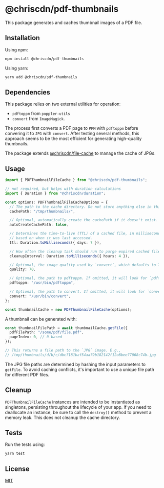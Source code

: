 # @chriscdn/pdf-thumbnails

This package generates and caches thumbnail images of a PDF file.

## Installation

Using npm:

```bash
npm install @chriscdn/pdf-thumbnails
```

Using yarn:

```bash
yarn add @chriscdn/pdf-thumbnails
```

## Dependencies

This package relies on two external utilities for operation:

- `pdftoppm` from `poppler-utils`
- `convert` from `ImageMagick`.

The process first converts a PDF page to `PPM` with `pdftoppm` before convering it to `JPG` with `convert`. After testing several methods, this approach seems to be the most efficient for generating high-quality thumbnails.

The package extends [@chriscdn/file-cache](https://www.npmjs.com/package/@chriscdn/file-cache) to manage the cache of JPGs.

## Usage

```ts
import { PDFThumbnailFileCache } from "@chriscdn/pdf-thumbnails";

// not required, but helps with duration calculations
import { Duration } from "@chriscdn/duration";

const options: PDFThumbnailFileCacheOptions = {
  // The path to the cache directory. Do not store anything else in this directory.
  cachePath: "/tmp/thumbnails/",

  // Optional, automatically create the cachePath if it doesn't exist.
  autoCreateCachePath: false,

  // Determines the time-to-live (TTL) of a cached file, in milliseconds,
  // based on when it was last accessed.
  ttl: Duration.toMilliseconds({ days: 7 }),

  // How often the cleanup task should run to purge expired cached files, in milliseconds.
  cleanupInterval: Duration.toMilliseconds({ hours: 4 }),

  // Optional, the image quality used by `convert`, which defaults to 70.
  quality: 70,

  // Optional, the path to pdftoppm. If omitted, it will look for `pdftoppm` in the system path.
  pdftoppm: "/usr/bin/pdftoppm",

  // Optional, the path to convert. If omitted, it will look for `convert` in the system path.
  convert: "/usr/bin/convert",
};

const thumbnailCache = new PDFThumbnailFileCache(options);
```

A thumbnail can be generated with:

```ts
const thumbnailFilePath = await thumbnailCache.getFile({
  pdfFilePath: "/some/pdf/file.pdf",
  pageIndex: 0, // 0-based
});

// This returns a file path to the `JPG` image. E.g.,
// /tmp/thumbnails/d/b/c/dbc7181baf54aa79b182142f12a8bee77068c74b.jpg
```

The JPG file paths are determined by hashing the input parameters to `getFile`. To avoid caching conflicts, it's important to use a unique file path for different PDF files.

## Cleanup

`PDFThumbnailFileCache` instances are intended to be instantiated as singletons, persisting throughout the lifecycle of your app. If you need to deallocate an instance, be sure to call the `destroy()` method to prevent a memory leak. This does not cleanup the cache directory.

## Tests

Run the tests using:

```bash
yarn test
```

## License

[MIT](LICENSE)
